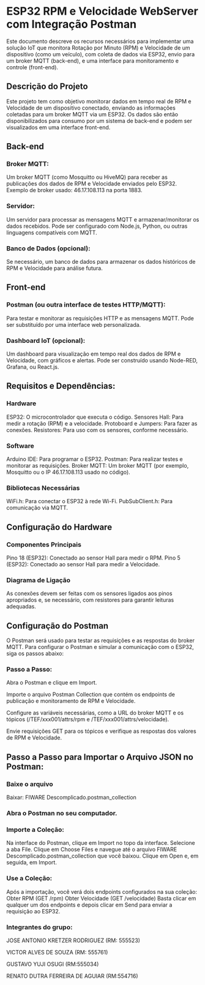 # ESP32 RPM e Velocidade WebServer com Integração Postman
Este documento descreve os recursos necessários para implementar uma solução IoT que monitora Rotação por Minuto (RPM) e Velocidade de um dispositivo (como um veículo), com coleta de dados via ESP32, envio para um broker MQTT (back-end), e uma interface para monitoramento e controle (front-end).

## Descrição do Projeto
Este projeto tem como objetivo monitorar dados em tempo real de RPM e Velocidade de um dispositivo conectado, enviando as informações coletadas para um broker MQTT via um ESP32. Os dados são então disponibilizados para consumo por um sistema de back-end e podem ser visualizados em uma interface front-end.

## Back-end
### Broker MQTT:

Um broker MQTT (como Mosquitto ou HiveMQ) para receber as publicações dos dados de RPM e Velocidade enviados pelo ESP32.
Exemplo de broker usado: 46.17.108.113 na porta 1883.
### Servidor:

Um servidor para processar as mensagens MQTT e armazenar/monitorar os dados recebidos.
Pode ser configurado com Node.js, Python, ou outras linguagens compatíveis com MQTT.
### Banco de Dados (opcional):

Se necessário, um banco de dados para armazenar os dados históricos de RPM e Velocidade para análise futura.

## Front-end
### Postman (ou outra interface de testes HTTP/MQTT):

Para testar e monitorar as requisições HTTP e as mensagens MQTT.
Pode ser substituído por uma interface web personalizada.
### Dashboard IoT (opcional):

Um dashboard para visualização em tempo real dos dados de RPM e Velocidade, com gráficos e alertas. Pode ser construído usando Node-RED, Grafana, ou React.js.

## Requisitos e Dependências:
### Hardware
ESP32: O microcontrolador que executa o código.
Sensores Hall: Para medir a rotação (RPM) e a velocidade.
Protoboard e Jumpers: Para fazer as conexões.
Resistores: Para uso com os sensores, conforme necessário.

### Software
Arduino IDE: Para programar o ESP32.
Postman: Para realizar testes e monitorar as requisições.
Broker MQTT: Um broker MQTT (por exemplo, Mosquitto ou o IP 46.17.108.113 usado no código).

### Bibliotecas Necessárias
WiFi.h: Para conectar o ESP32 à rede Wi-Fi.
PubSubClient.h: Para comunicação via MQTT.

## Configuração do Hardware
### Componentes Principais
Pino 18 (ESP32): Conectado ao sensor Hall para medir o RPM.
Pino 5 (ESP32): Conectado ao sensor Hall para medir a Velocidade.
### Diagrama de Ligação
As conexões devem ser feitas com os sensores ligados aos pinos apropriados e, se necessário, com resistores para garantir leituras adequadas.

## Configuração do Postman
O Postman será usado para testar as requisições e as respostas do broker MQTT. Para configurar o Postman e simular a comunicação com o ESP32, siga os passos abaixo:
### Passo a Passo:
Abra o Postman e clique em Import.

Importe o arquivo Postman Collection que contém os endpoints de publicação e monitoramento de RPM e Velocidade.

Configure as variáveis necessárias, como a URL do broker MQTT e os tópicos (/TEF/xxx001/attrs/rpm e /TEF/xxx001/attrs/velocidade).

Envie requisições GET para os tópicos e verifique as respostas dos valores de RPM e Velocidade.

## Passo a Passo para Importar o Arquivo JSON no Postman:
### Baixe o arquivo 

Baixar: FIWARE Descomplicado.postman_collection
### Abra o Postman no seu computador.

### Importe a Coleção:

Na interface do Postman, clique em Import no topo da interface.
Selecione a aba File.
Clique em Choose Files e navegue até o arquivo FIWARE Descomplicado.postman_collection que você baixou.
Clique em Open e, em seguida, em Import.

### Use a Coleção:

Após a importação, você verá dois endpoints configurados na sua coleção:
Obter RPM (GET /rpm)
Obter Velocidade (GET /velocidade)
Basta clicar em qualquer um dos endpoints e depois clicar em Send para enviar a requisição ao ESP32.

### Integrantes do grupo:
JOSE ANTONIO KRETZER RODRIGUEZ (RM: 555523)

VICTOR ALVES DE SOUZA (RM: 555761)

GUSTAVO YUJI OSUGI (RM:555034)

RENATO DUTRA FERREIRA DE AGUIAR (RM:554716)


